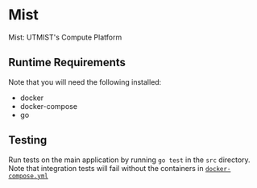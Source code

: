 # Mist
Mist: UTMIST's Compute Platform

## Runtime Requirements
Note that you will need the following installed:
- docker
- docker-compose
- go


## Testing
Run tests on the main application by running `go test` in the `src` directory. Note that integration tests will fail without the containers in [`docker-compose.yml`](./docker-compose.yml)